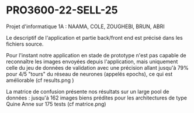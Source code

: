 # PRO3600-22-SELL-25

Projet d'informatique 1A : NAAMA, COLE, ZOUGHEBI, BRUN, ABRI

Le descriptif de l'application et  partie back/front end est précisé dans les fichiers source.

Pour l'instant notre application en stade de prototype n'est pas capable de reconnaître les images envoyées depuis l'application, mais uniquement celle du jeu de données de validation
avec une précision allant jusqu'à 79% pour 4/5 "tours" du réseau de neurones (appelés epochs), ce qui est améliorable (cf results.png )

La matrice de confusion présente nos résultats sur un large pool de données : jusqu'à 162 images biens prédites pour les architectures de type Quine Anne sur 175 tests (cf matrice.png)



